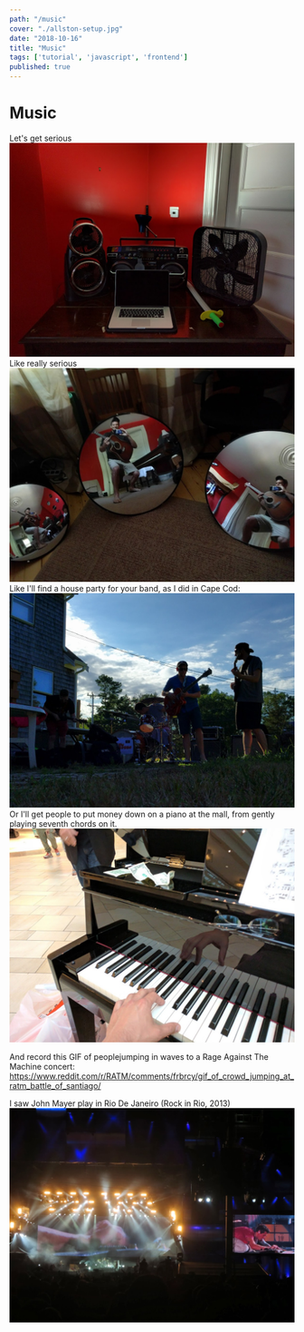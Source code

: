 ```yaml
---
path: "/music"
cover: "./allston-setup.jpg"
date: "2018-10-16"
title: "Music"
tags: ['tutorial', 'javascript', 'frontend']
published: true
---
```


# Music
Let's get serious
![Piano Sword](./music-piano-sword.jpg)
Like really serious
![Allston Mirrors](./allston-mirrors.jpg)
Like I'll find a house party for your band, as I did in Cape Cod:
![Slumfest](./slumfest-2.jpg)
Or I'll get people to put money down on a piano at the mall, from gently playing seventh chords on it.
![music-money.jpg](./music-money.jpg)

And record this GIF of peoplejumping in waves to a Rage Against The Machine concert:
https://www.reddit.com/r/RATM/comments/frbrcy/gif_of_crowd_jumping_at_ratm_battle_of_santiago/

I saw John Mayer play in Rio De Janeiro (Rock in Rio, 2013)
![John Mayer](./john-mayer-rio.JPG)